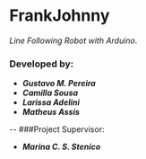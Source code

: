 # FrankJohnny
*Line Following Robot with Arduino*.

### Developed by:
 - ***Gustavo M. Pereira*** </br>
 - ***Camilla Sousa*** </br>
 - ***Larissa Adelini*** </br>
 - ***Matheus Assis*** </br>

--
###Project Supervisor:
 - ***Marina C. S. Stenico***
